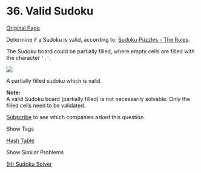 # 36. Valid Sudoku

[Original Page](https://leetcode.com/problems/valid-sudoku/)

Determine if a Sudoku is valid, according to: [Sudoku Puzzles - The Rules](http://sudoku.com.au/TheRules.aspx).

The Sudoku board could be partially filled, where empty cells are filled with the character `'.'`.

![](http://upload.wikimedia.org/wikipedia/commons/thumb/f/ff/Sudoku-by-L2G-20050714.svg/250px-Sudoku-by-L2G-20050714.svg.png)  

A partially filled sudoku which is valid.

**Note:**  
A valid Sudoku board (partially filled) is not necessarily solvable. Only the filled cells need to be validated.

<div>

[Subscribe](/subscribe/) to see which companies asked this question

</div>

<div>

<div id="tags" class="btn btn-xs btn-warning">Show Tags</div>

<span class="hidebutton">[Hash Table](/tag/hash-table/)</span></div>

<div>

<div id="similar" class="btn btn-xs btn-warning">Show Similar Problems</div>

<span class="hidebutton">[(H) Sudoku Solver](/problems/sudoku-solver/)</span></div>
